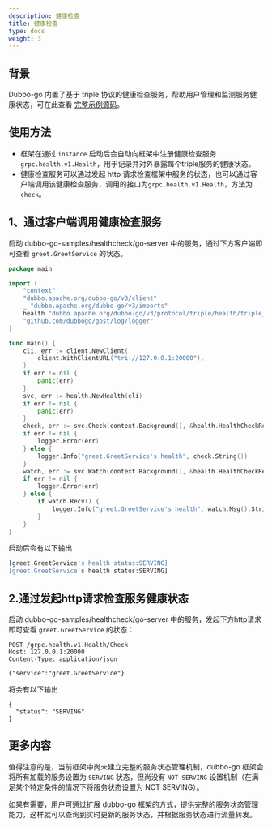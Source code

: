 ```yaml
---
description: 健康检查
title: 健康检查
type: docs
weight: 3
---
```


## 背景

Dubbo-go 内置了基于 triple 协议的健康检查服务，帮助用户管理和监测服务健康状态，可在此查看 <a href="https://github.com/apache/dubbo-go-samples/tree/main/healthcheck" target="_blank">完整示例源码</a>。

## 使用方法

- 框架在通过 `instance` 启动后会自动向框架中注册健康检查服务 `grpc.health.v1.Health`，用于记录并对外暴露每个triple服务的健康状态。
- 健康检查服务可以通过发起 http 请求检查框架中服务的状态，也可以通过客户端调用该健康检查服务，调用的接口为`grpc.health.v1.Health`，方法为 `check`。

## 1、通过客户端调用健康检查服务

启动 dubbo-go-samples/healthcheck/go-server 中的服务，通过下方客户端即可查看 `greet.GreetService` 的状态。

```go
package main

import (
	"context"
	"dubbo.apache.org/dubbo-go/v3/client"
	_ "dubbo.apache.org/dubbo-go/v3/imports"
	health "dubbo.apache.org/dubbo-go/v3/protocol/triple/health/triple_health"
	"github.com/dubbogo/gost/log/logger"
)

func main() {
	cli, err := client.NewClient(
		client.WithClientURL("tri://127.0.0.1:20000"),
	)
	if err != nil {
		panic(err)
	}
	svc, err := health.NewHealth(cli)
	if err != nil {
		panic(err)
	}
	check, err := svc.Check(context.Background(), &health.HealthCheckRequest{Service: "greet.GreetService"})
	if err != nil {
		logger.Error(err)
	} else {
		logger.Info("greet.GreetService's health", check.String())
	}
	watch, err := svc.Watch(context.Background(), &health.HealthCheckRequest{Service: "greet.GreetService"})
	if err != nil {
		logger.Error(err)
	} else {
		if watch.Recv() {
			logger.Info("greet.GreetService's health", watch.Msg().String())
		}
	}
}
```

启动后会有以下输出

```sh
[greet.GreetService's health status:SERVING]
[greet.GreetService's health status:SERVING]
```

## 2.通过发起http请求检查服务健康状态

启动 dubbo-go-samples/healthcheck/go-server 中的服务，发起下方http请求即可查看 `greet.GreetService` 的状态：

```http
POST /grpc.health.v1.Health/Check
Host: 127.0.0.1:20000
Content-Type: application/json

{"service":"greet.GreetService"}
```

将会有以下输出

```http
{
  "status": "SERVING"
}
```

## 更多内容
值得注意的是，当前框架中尚未建立完整的服务状态管理机制，dubbo-go 框架会将所有加载的服务设置为 `SERVING` 状态，但尚没有 `NOT SERVING` 设置机制（在满足某个特定条件的情况下将服务状态设置为 NOT SERVING）。

如果有需要，用户可通过扩展 dubbo-go 框架的方式，提供完整的服务状态管理能力，这样就可以查询到实时更新的服务状态，并根据服务状态进行流量转发。
